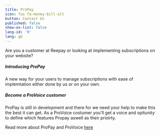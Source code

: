 ```yaml
---
title: ProPay
icon: fas fa-money-bill-alt
button: Contact Us
published: false
show-on-list: false
lang-id: '9'
lang: gb
---
```


Are you a customer at Reepay or looking at implementing subscriptions on your website?

##### Introducing ProPay
A new way for your users to manage subscriptions with ease of implemtation either done by us or on your own.

##### Become a ProVoice customer
ProPay is still in development and there for we need your help to make this the best it can get.
As a ProVoice costumer you'll get a voice and opitunity to define which features Propay aswell as their prioirty.

Read more about ProPay and ProVoice [here](/anything/propay)